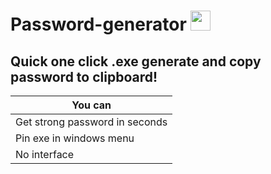 # Password-generator <img src="https://github.com/blackcater/blackcater/raw/main/images/Hi.gif" height="32"/></h1>
## Quick one click .exe generate and copy password to clipboard!

| You can       | 
| ------------- |
| Get strong password in seconds |
| Pin exe in windows menu |
| No interface |
